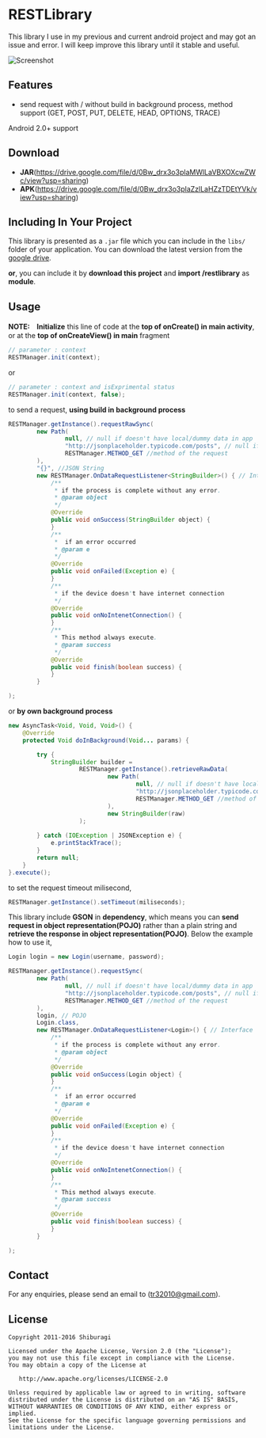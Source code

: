 # RESTLibrary
This library I use in my previous and current android project and may got an issue and error. 
I will keep improve this library until it stable and useful.

![Screenshot](https://github.com/shiburagi/RESTLibrary-BETA-/blob/master/screenshot/device-2016-03-03-172807.png)

## Features
 * send request with / without build in background process, method support (GET, POST, PUT, DELETE, HEAD, OPTIONS, TRACE)

Android 2.0+ support

## Download
 * **JAR**(https://drive.google.com/file/d/0Bw_drx3o3plaMWlLaVBXOXcwZWc/view?usp=sharing)
 * **APK**(https://drive.google.com/file/d/0Bw_drx3o3plaZzlLaHZzTDEtYVk/view?usp=sharing) 

## Including In Your Project
This library is presented as a `.jar` file which you can include in the `libs/`
folder of your application. You can download the latest version from the
[google drive](https://drive.google.com/file/d/0Bw_drx3o3plaMWlLaVBXOXcwZWc/view?usp=sharing).

**or**,
you can include it by **download this project** and **import /restlibrary** as **module**.

## Usage

**NOTE:**　**Initialize** this line of code at the **top of onCreate() in main activity**, or at the **top of onCreateView() in main** fragment

``` java
// parameter : context
RESTManager.init(context);
```
or
``` java
// parameter : context and isExprimental status
RESTManager.init(context, false);
```

to send a request, 
**using build in background process**
``` java
RESTManager.getInstance().requestRawSync(
        new Path(
                null, // null if doesn't have local/dummy data in app
                "http://jsonplaceholder.typicode.com/posts", // null if the REST API not ready yet
                RESTManager.METHOD_GET //method of the request
        ),
        "{}", //JSON String
        new RESTManager.OnDataRequestListener<StringBuilder>() { // Interface
            /**
             * if the process is complete without any error.
             * @param object
             */
            @Override
            public void onSuccess(StringBuilder object) {
            }
            /**
             *  if an error occurred
             * @param e
             */
            @Override
            public void onFailed(Exception e) {
            }
            /**
             * if the device doesn't have internet connection
             */
            @Override
            public void onNoIntenetConnection() {
            }
            /**
             * This method always execute.
             * @param success
             */
            @Override
            public void finish(boolean success) {
            }
        }

);
```
or **by own background process**
``` java
new AsyncTask<Void, Void, Void>() {
    @Override
    protected Void doInBackground(Void... params) {

        try {
            StringBuilder builder =
                    RESTManager.getInstance().retrieveRawData(
                            new Path(
                                    null, // null if doesn't have local/dummy data in app
                                    "http://jsonplaceholder.typicode.com/posts", // null if the REST API not ready yet
                                    RESTManager.METHOD_GET //method of the request
                            ),
                            new StringBuilder(raw)
                    );
           
        } catch (IOException | JSONException e) {
            e.printStackTrace();
        }
        return null;
    }
}.execute();
```

to set the request timeout milisecond,
``` java
RESTManager.getInstance().setTimeout(miliseconds);
```

This library include **GSON** in **dependency**, which means you can **send request in object representation(POJO)** rather than a plain string and **retrieve the response in object representation(POJO)**. Below the example how to use it,

``` java
Login login = new Login(username, password);

RESTManager.getInstance().requestSync(
        new Path(
                null, // null if doesn't have local/dummy data in app
                "http://jsonplaceholder.typicode.com/posts", // null if the REST API not ready yet
                RESTManager.METHOD_GET //method of the request
        ),
        login, // POJO 
        Login.class,
        new RESTManager.OnDataRequestListener<Login>() { // Interface
            /**
             * if the process is complete without any error.
             * @param object
             */
            @Override
            public void onSuccess(Login object) {
            }
            /**
             *  if an error occurred
             * @param e
             */
            @Override
            public void onFailed(Exception e) {
            }
            /**
             * if the device doesn't have internet connection
             */
            @Override
            public void onNoIntenetConnection() {
            }
            /**
             * This method always execute.
             * @param success
             */
            @Override
            public void finish(boolean success) {
            }
        }

);
```
## Contact
For any enquiries, please send an email to (tr32010@gmail.com). 

## License

    Copyright 2011-2016 Shiburagi

    Licensed under the Apache License, Version 2.0 (the "License");
    you may not use this file except in compliance with the License.
    You may obtain a copy of the License at

       http://www.apache.org/licenses/LICENSE-2.0

    Unless required by applicable law or agreed to in writing, software
    distributed under the License is distributed on an "AS IS" BASIS,
    WITHOUT WARRANTIES OR CONDITIONS OF ANY KIND, either express or implied.
    See the License for the specific language governing permissions and
    limitations under the License.
